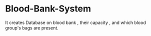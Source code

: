 # Blood-Bank-System
It creates Database on blood bank , their capacity , and which blood group's bags are present.
